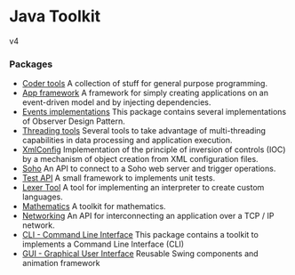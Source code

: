 # Java Toolkit

v4

### Packages

- [Coder tools](https://github.com/rbello/java-toolkit/tree/master/src/core/fr/evolya/javatoolkit/code#coder-tools) A collection of stuff for general purpose programming.
- [App framework](https://github.com/rbello/java-toolkit/tree/master/src/core/fr/evolya/javatoolkit/app#application-framework-api) A framework for simply creating applications on an event-driven model and by injecting dependencies.
- [Events implementations](https://github.com/rbello/java-toolkit/tree/master/src/core/fr/evolya/javatoolkit/events#observer-design-pattern-implementations) This package contains several implementations of Observer Design Pattern.
- [Threading tools](https://github.com/rbello/java-toolkit/tree/master/src/core/fr/evolya/javatoolkit/threading#threading-api) Several tools to take advantage of multi-threading capabilities in data processing and application execution. 
- [XmlConfig](https://github.com/rbello/java-toolkit/tree/master/src/core/fr/evolya/javatoolkit/xmlconfig#xmlconfig-api) Implementation of the principle of inversion of controls (IOC) by a mechanism of object creation from XML configuration files.
- [Soho](https://github.com/rbello/java-toolkit/tree/master/src/core/fr/evolya/javatoolkit/soho#soho-connector-api) An API to connect to a Soho web server and trigger operations.
- [Test API](https://github.com/rbello/java-toolkit/tree/master/src/core/fr/evolya/javatoolkit/test#test-api) A small framework to implements unit tests.
- [Lexer Tool](https://github.com/rbello/java-toolkit/tree/master/src/core/fr/evolya/javatoolkit/lexer#lexer-api) A tool for implementing an interpreter to create custom languages.
- [Mathematics](https://github.com/rbello/java-toolkit/tree/master/src/core/fr/evolya/javatoolkit/math#math-api) A toolkit for mathematics.
- [Networking](https://github.com/rbello/java-toolkit/tree/master/src/core/fr/evolya/javatoolkit/net#network-api) An API for interconnecting an application over a TCP / IP network.
- [CLI - Command Line Interface](https://github.com/rbello/java-toolkit/tree/master/src/core/fr/evolya/javatoolkit/cli#command-line-interface-api) This package contains a toolkit to implements a Command Line Interface (CLI)
- [GUI - Graphical User Interface](https://github.com/rbello/java-toolkit/tree/master/src/gui/fr/evolya/javatoolkit/gui#graphical-user-interface-package) Reusable Swing components and animation framework